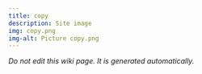 ```yaml
---
title: copy
description: Site image
img: copy.png
img-alt: Picture copy.png
---
```


_Do not edit this wiki page. It is generated automatically._ 

